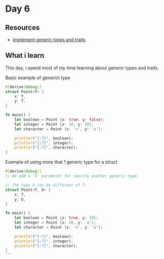 # Day 6

## Resources

- [Implement generic types and traits](https://docs.microsoft.com/en-us/learn/modules/rust-generic-types-traits/)

## What i learn

This day, i spend most of my time learning about generic types and traits.

Basic example of generict type
```rs
#[derive(Debug)]
struct Point<T> {
    x: T,
    y: T,
}

fn main() {
    let boolean = Point {x: true, y: false};
    let integer = Point {x: 10, y: 20};
    let character = Point {x: 's', y: 'a'};

    println!("{:?}", boolean);
    println!("{:?}", integer);
    println!("{:?}", character);
}
```

Example of using more that 1 generic type for a struct
````rs
#[derive(Debug)]
// We add a 'U' parameter for specify another generic type.

// The type U can be different of T.
struct Point<T, U> {
    x: T,
    y: U,
}

fn main() {
    let boolean = Point {x: true, y: 30};
    let integer = Point {x: 10, y: 'a'};
    let character = Point {x: 's', y: 'a'};

    println!("{:?}", boolean);
    println!("{:?}", integer);
    println!("{:?}", character);
}
```